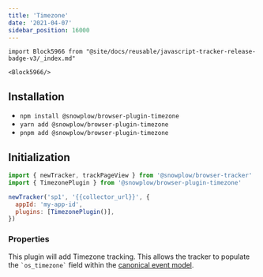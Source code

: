 ```yaml
---
title: 'Timezone'
date: '2021-04-07'
sidebar_position: 16000
---
```


```mdx-code-block
import Block5966 from "@site/docs/reusable/javascript-tracker-release-badge-v3/_index.md"

<Block5966/>
```

## Installation

- `npm install @snowplow/browser-plugin-timezone`
- `yarn add @snowplow/browser-plugin-timezone`
- `pnpm add @snowplow/browser-plugin-timezone`

## Initialization

```javascript
import { newTracker, trackPageView } from '@snowplow/browser-tracker'
import { TimezonePlugin } from '@snowplow/browser-plugin-timezone'

newTracker('sp1', '{{collector_url}}', {
  appId: 'my-app-id',
  plugins: [TimezonePlugin()],
})
```

### Properties

This plugin will add Timezone tracking. This allows the tracker to populate the `` `os_timezone` `` field within the [canonical event model](/docs/understanding-your-pipeline/canonical-event/index.md).
